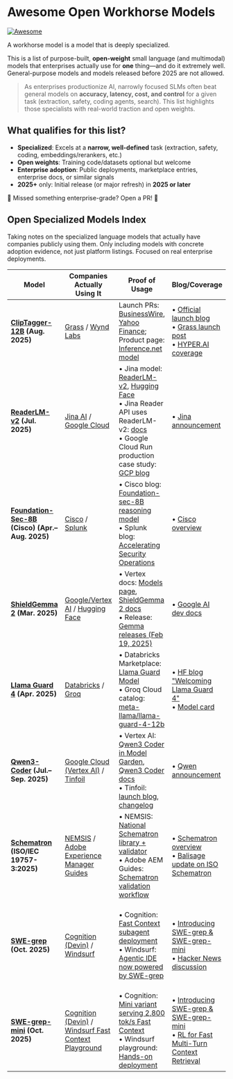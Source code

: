 # Awesome Open Workhorse Models

[![Awesome](https://awesome.re/badge.svg)](https://awesome.re)

A workhorse model is a model that is deeply specialized.

This is a list of purpose-built, **open-weight** small language (and multimodal) models that enterprises actually use for **one** thing—and do it extremely well. General-purpose models and models released before 2025 are not allowed.

> As enterprises productionize AI, narrowly focused SLMs often beat general models on **accuracy, latency, cost, and control** for a given task (extraction, safety, coding agents, search). This list highlights those specialists with real-world traction and open weights.

## What qualifies for this list?

- **Specialized**: Excels at a **narrow, well-defined** task (extraction, safety, coding, embeddings/rerankers, etc.)
- **Open weights**: Training code/datasets optional but welcome
- **Enterprise adoption**: Public deployments, marketplace entries, enterprise docs, or similar signals
- **2025+** only: Initial release (or major refresh) in **2025 or later**

🚧 Missed something enterprise-grade? Open a PR! 🚧

## Open Specialized Models Index

Taking notes on the specialized language models that actually have companies publicly using them. Only including models with concrete adoption evidence, not just platform listings. Focused on real enterprise deployments.

| Model | Companies Actually Using It | Proof of Usage | Blog/Coverage | Key Notes |
|-------|-----------------------------|----------------|---------------|-----------|
| **[ClipTagger-12B](https://huggingface.co/inference-net/ClipTagger-12b) (Aug. 2025)** | [Grass](https://www.grass.io/) / [Wynd Labs](https://wyndlabs.ai/) | Launch PRs: [BusinessWire](https://www.businesswire.com/news/home/20250814241444/en/Grass-and-Inference-Launch-Video-Annotation-Model-Outperforming-Claude-4), [Yahoo Finance](https://finance.yahoo.com/news/grass-inference-launch-video-annotation-180000955.html); Product page: [Inference.net model](https://inference.net/models/cliptagger-12b) | • [Official launch blog](https://inference.net/blog/cliptagger-12b)<br>• [Grass launch post](https://www.grass.io/learn/grass-and-inference-launch-video-annotation-model-outperforming-claude-4)<br>• [HYPER.AI coverage](https://hyper.ai/en/headlines/aecceadc9e83c458d2b98dfc948d8cc6) | Image captioning model trained on 1M video frames |
| **[ReaderLM-v2](https://huggingface.co/jinaai/ReaderLM-v2) (Jul. 2025)** | [Jina AI](https://jina.ai/) / [Google Cloud](https://cloud.google.com/) | • Jina model: [ReaderLM-v2](https://jina.ai/models/ReaderLM-v2/), [Hugging Face](https://huggingface.co/jinaai/ReaderLM-v2)<br>• Jina Reader API uses ReaderLM-v2: [docs](https://jina.ai/reader/)<br>• Google Cloud Run production case study: [GCP blog](https://cloud.google.com/blog/products/application-development/how-jina-ai-built-its-100-billion-token-web-grounding-system-with-cloud-run-gpus) | • [Jina announcement](https://jina.ai/news/readerlm-v2-frontier-small-language-model-for-html-to-markdown-and-json) | HTML-to-Markdown conversion used in production by Jina and scaled on Google Cloud |
| **[Foundation-Sec-8B](https://huggingface.co/fdtn-ai/Foundation-Sec-8B) (Cisco) (Apr.–Aug. 2025)** | [Cisco](https://www.cisco.com/) / [Splunk](https://www.splunk.com/) | • Cisco blog: [Foundation-sec-8B reasoning model](https://blogs.cisco.com/security/foundation-sec-8b-reasoning-worlds-first-security-reasoning-model)<br>• Splunk blog: [Accelerating Security Operations](https://www.splunk.com/en_us/blog/artificial-intelligence/accelerating-security-operations-with-splunk-and-foundation-ai-s-first-open-source-security-model.html) | • [Cisco overview](https://blogs.cisco.com/security/foundation-sec-cisco-foundation-ai-first-open-source-security-model) | Cybersecurity model with real SOC deployment by Splunk |
| **[ShieldGemma 2](https://huggingface.co/google/shieldgemma-2-4b-it) (Mar. 2025)** | [Google/Vertex AI](https://cloud.google.com/vertex-ai) / [Hugging Face](https://huggingface.co/) | • Vertex docs: [Models page](https://cloud.google.com/vertex-ai/generative-ai/docs/models), [ShieldGemma 2 docs](https://huggingface.co/docs/transformers/model_doc/shieldgemma2)<br>• Release: [Gemma releases (Feb 19, 2025)](https://ai.google.dev/gemma/docs/releases) | • [Google AI dev docs](https://ai.google.dev/gemma/docs/shieldgemma) | Safety classifier used by Google themselves in their AI stack |
| **[Llama Guard 4](https://huggingface.co/meta-llama/Llama-Guard-4-12B) (Apr. 2025)** | [Databricks](https://www.databricks.com/) / [Groq](https://groq.com/) | • Databricks Marketplace: [Llama Guard Model](https://marketplace.databricks.com/details/a4bc6c21-0888-40e1-805e-f4c99dca41e4/Databricks_Llama-Guard-Model)<br>• Groq Cloud catalog: [meta-llama/llama-guard-4-12b](https://console.groq.com/docs/models) | • [HF blog "Welcoming Llama Guard 4"](https://huggingface.co/blog/llama-guard-4)<br>• [Model card](https://huggingface.co/meta-llama/Llama-Guard-4-12B) | Safety guardrails used by major cloud/AI platforms |
| **[Qwen3-Coder](https://huggingface.co/collections/Qwen/qwen3-coder-687fc861e53c939e52d10) (Jul.–Sep. 2025)** | [Google Cloud (Vertex AI)](https://cloud.google.com/vertex-ai) / [Tinfoil](https://tinfoil.sh/) | • Vertex AI: [Qwen3 Coder in Model Garden](https://cloud.google.com/vertex-ai/generative-ai/docs/release-notes), [Qwen3 Coder docs](https://cloud.google.com/vertex-ai/generative-ai/docs/maas/qwen/qwen3-coder)<br>• Tinfoil: [launch blog](https://tinfoil.sh/blog/2025-09-02-qwen3-coder-private), [changelog](https://docs.tinfoil.sh/resources/changelog) | • [Qwen announcement](https://qwenlm.github.io/blog/qwen3-coder/) | Coding model with enterprise API integration by Tinfoil |
| **[Schematron](https://schematron.com/) (ISO/IEC 19757-3:2025)** | [NEMSIS](https://nemsis.org/) / [Adobe Experience Manager Guides](https://experienceleague.adobe.com/en/docs/experience-manager-guides/using/user-guide/components/structure-validate/schematron) | • NEMSIS: [National Schematron library + validator](https://nemsis.org/technical-resources/version-3/version-3-schematron/)<br>• Adobe AEM Guides: [Schematron validation workflow](https://experienceleague.adobe.com/en/docs/experience-manager-guides/using/user-guide/components/structure-validate/schematron) | • [Schematron overview](https://schematron.com/document/2755.html)<br>• [Balisage update on ISO Schematron](https://www.balisage.net/Proceedings/vol29/html/Sales01/BalisageVol29-Sales01.html) | Rule-based XML validation standard powering compliance-heavy healthcare and documentation pipelines |
| **[SWE-grep](https://cognition.ai/blog/swe-grep) (Oct. 2025)** | [Cognition (Devin)](https://cognition.ai/blog/windsurf) / [Windsurf](https://cognition.ai/blog/swe-grep) | • Cognition: [Fast Context subagent deployment](https://cognition.ai/blog/swe-grep)<br>• Windsurf: [Agentic IDE now powered by SWE-grep](https://cognition.ai/blog/windsurf) | • [Introducing SWE-grep & SWE-grep-mini](https://cognition.ai/blog/swe-grep)<br>• [Hacker News discussion](https://news.ycombinator.com/item?id=45607822) | RL-trained code retrieval agent delivering order-of-magnitude faster context gathering for coding assistants |
| **[SWE-grep-mini](https://cognition.ai/blog/swe-grep) (Oct. 2025)** | [Cognition (Devin)](https://cognition.ai/blog/windsurf) / [Windsurf Fast Context Playground](https://playground.cognition.ai/) | • Cognition: [Mini variant serving 2,800 tok/s Fast Context](https://cognition.ai/blog/swe-grep)<br>• Windsurf playground: [Hands-on deployment](https://playground.cognition.ai/) | • [Introducing SWE-grep & SWE-grep-mini](https://cognition.ai/blog/swe-grep)<br>• [RL for Fast Multi-Turn Context Retrieval](https://news.ycombinator.com/item?id=45607822) | Distilled fast-retrieval model optimized for parallel search with enterprise-grade latency |
